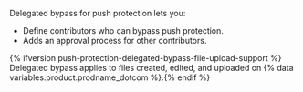 Delegated bypass for push protection lets you:

* Define contributors who can bypass push protection.
* Adds an approval process for other contributors.

{% ifversion push-protection-delegated-bypass-file-upload-support %} Delegated bypass applies to files created, edited, and uploaded on {% data variables.product.prodname_dotcom %}.{% endif %}

